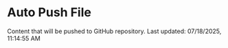 # Auto Push File

Content that will be pushed to GitHub repository.
Last updated: 07/18/2025, 11:14:55 AM